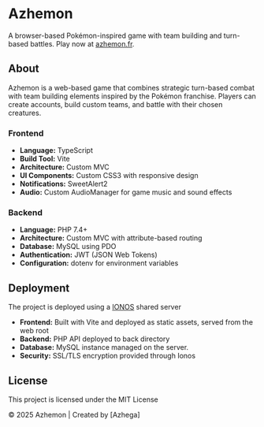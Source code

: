 # Azhemon

A browser-based Pokémon-inspired game with team building and turn-based battles. Play now at [azhemon.fr](https://azhemon.fr).

## About

Azhemon is a web-based game that combines strategic turn-based combat with team building elements inspired by the Pokémon franchise. Players can create accounts, build custom teams, and battle with their chosen creatures.

### Frontend
- **Language:** TypeScript  
- **Build Tool:** Vite  
- **Architecture:** Custom MVC
- **UI Components:** Custom CSS3 with responsive design  
- **Notifications:** SweetAlert2  
- **Audio:** Custom AudioManager for game music and sound effects

### Backend

- **Language:** PHP 7.4+  
- **Architecture:** Custom MVC with attribute-based routing  
- **Database:** MySQL using PDO  
- **Authentication:** JWT (JSON Web Tokens)  
- **Configuration:** dotenv for environment variables

## Deployment

The project is deployed using a [IONOS](https://www.ionos.fr/) shared server

- **Frontend:** Built with Vite and deployed as static assets, served from the web root
- **Backend:** PHP API deployed to back directory
- **Database:** MySQL instance managed on the server.
- **Security:** SSL/TLS encryption provided through Ionos

## License

This project is licensed under the MIT License

© 2025 Azhemon | Created by [Azhega]